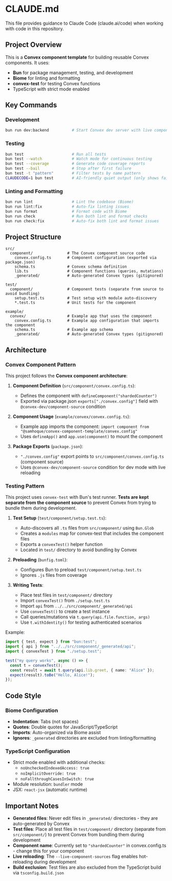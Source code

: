 # CLAUDE.md

This file provides guidance to Claude Code (claude.ai/code) when working with code in this repository.

## Project Overview

This is a **Convex component template** for building reusable Convex components. It uses:
- **Bun** for package management, testing, and development
- **Biome** for linting and formatting
- **convex-test** for testing Convex functions
- TypeScript with strict mode enabled

## Key Commands

### Development
```sh
bun run dev:backend          # Start Convex dev server with live component sources and typechecking
```

### Testing
```sh
bun test                     # Run all tests
bun test --watch             # Watch mode for continuous testing
bun test --coverage          # Generate code coverage reports
bun test --bail              # Stop after first failure
bun test -t "pattern"        # Filter tests by name pattern
CLAUDECODE=1 bun test        # AI-friendly quiet output (only shows failures)
```

### Linting and Formatting
```sh
bun run lint                 # Lint the codebase (Biome)
bun run lint:fix             # Auto-fix linting issues
bun run format               # Format code with Biome
bun run check                # Run both lint and format checks
bun run check:fix            # Auto-fix both lint and format issues
```

## Project Structure

```
src/
  component/               # The Convex component source code
    convex.config.ts       # Component configuration (exported via package.json)
    schema.ts              # Convex schema definition
    lib.ts                 # Component functions (queries, mutations)
    _generated/            # Auto-generated Convex types (gitignored)

test/
  component/               # Component tests (separate from source to avoid bundling)
    setup.test.ts          # Test setup with module auto-discovery
    *.test.ts              # Unit tests for the component

example/
  convex/                  # Example app that uses the component
    convex.config.ts       # Example app configuration that imports the component
    schema.ts              # Example app schema
    _generated/            # Auto-generated Convex types (gitignored)
```

## Architecture

### Convex Component Pattern
This project follows the **Convex component architecture**:

1. **Component Definition** (`src/component/convex.config.ts`):
   - Defines the component with `defineComponent("shardedCounter")`
   - Exported via package.json `exports["./convex.config"]` field with `@convex-dev/component-source` condition

2. **Component Usage** (`example/convex/convex.config.ts`):
   - Example app imports the component: `import component from "@samhoque/convex-component-template/convex.config"`
   - Uses `defineApp()` and `app.use(component)` to mount the component

3. **Package Exports** (`package.json`):
   - `"./convex.config"` export points to `src/component/convex.config.ts` (component source)
   - Uses `@convex-dev/component-source` condition for dev mode with live reloading

### Testing Pattern
This project uses `convex-test` with Bun's test runner. **Tests are kept separate from the component source** to prevent Convex from trying to bundle them during development.

1. **Test Setup** (`test/component/setup.test.ts`):
   - Auto-discovers all `.ts` files from `src/component/` using `Bun.Glob`
   - Creates a `modules` map for convex-test that includes the component files
   - Exports a `convexTest()` helper function
   - Located in `test/` directory to avoid bundling by Convex

2. **Preloading** (`bunfig.toml`):
   - Configures Bun to preload `test/component/setup.test.ts`
   - Ignores `.js` files from coverage

3. **Writing Tests**:
   - Place test files in `test/component/` directory
   - Import `convexTest()` from `./setup.test.ts`
   - Import `api` from `../../src/component/_generated/api`
   - Use `convexTest()` to create a test instance
   - Call queries/mutations via `t.query(api.file.function, args)`
   - Use `t.withIdentity()` for testing authenticated scenarios

Example:
```ts
import { test, expect } from "bun:test";
import { api } from "../../src/component/_generated/api";
import { convexTest } from "./setup.test";

test("my query works", async () => {
  const t = convexTest();
  const result = await t.query(api.lib.greet, { name: "Alice" });
  expect(result).toBe("Hello, Alice!");
});
```

## Code Style

### Biome Configuration
- **Indentation**: Tabs (not spaces)
- **Quotes**: Double quotes for JavaScript/TypeScript
- **Imports**: Auto-organized via Biome assist
- **Ignores**: `_generated` directories are excluded from linting/formatting

### TypeScript Configuration
- Strict mode enabled with additional checks:
  - `noUncheckedIndexedAccess: true`
  - `noImplicitOverride: true`
  - `noFallthroughCasesInSwitch: true`
- Module resolution: `bundler` mode
- JSX: `react-jsx` (automatic runtime)

## Important Notes

- **Generated files**: Never edit files in `_generated/` directories - they are auto-generated by Convex
- **Test files**: Place all test files in `test/component/` directory (separate from `src/component/`) to prevent Convex from bundling them during development
- **Component name**: Currently set to `"shardedCounter"` in convex.config.ts - change this for your component
- **Live reloading**: The `--live-component-sources` flag enables hot-reloading during development
- **Build exclusion**: Test files are also excluded from the TypeScript build via `tsconfig.build.json`
